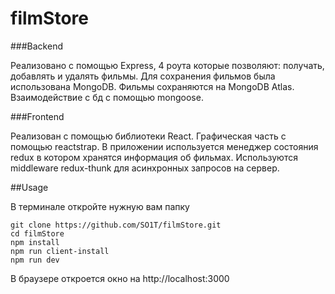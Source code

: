 # filmStore
###Backend

Реализовано с помощью Express, 4 роута которые позволяют: получать, добавлять и удалять фильмы. Для сохранения фильмов была использована MongoDB. Фильмы сохраняются на MongoDB Atlas. Взаимодействие с бд с помощью mongoose.


###Frontend

Реализован с помощью библиотеки React. Графическая часть с помощью reactstrap. В приложении используется менеджер состояния redux в котором хранятся информация об фильмах. Используются middleware redux-thunk для асинхронных запросов на сервер.

##Usage

В терминале откройте нужную вам папку
```
git clone https://github.com/SO1T/filmStore.git
cd filmStore
npm install
npm run client-install
npm run dev
```
В браузере откроется окно на http://localhost:3000
